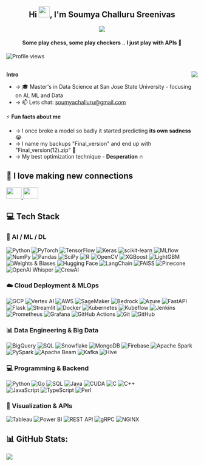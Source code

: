 <h2 align="center">Hi <img src="https://media.giphy.com/media/hvRJCLFzcasrR4ia7z/giphy.gif" width="29px">, I'm Soumya Challuru Sreenivas </h2>
<p align="center">
  <a href="https://github.com/DenverCoder1/readme-typing-svg"><img src="https://readme-typing-svg.herokuapp.com?lines=Builder;AI+ML+Engineer;Data+Expert&center=true&width=380&height=45"></a>
</p>
<h4 align="center">Some play chess, some play checkers .. I just play with APIs 😬</h4>
<div>
    <img src="https://komarev.com/ghpvc/?username=soumyachalluru" alt="Profile views" align="left" style="vertical-align:middle;" />
    &nbsp;&nbsp;&nbsp;&nbsp;&nbsp;&nbsp;&nbsp;&nbsp;&nbsp;&nbsp;&nbsp;&nbsp;&nbsp;&nbsp;&nbsp;&nbsp;&nbsp;&nbsp;&nbsp;&nbsp;&nbsp;&nbsp;&nbsp;&nbsp;&nbsp;&nbsp;&nbsp;&nbsp;&nbsp;&nbsp;&nbsp;&nbsp;&nbsp;&nbsp;&nbsp;&nbsp;&nbsp;&nbsp;&nbsp;&nbsp;&nbsp;&nbsp;&nbsp;&nbsp;&nbsp;&nbsp;&nbsp;&nbsp;&nbsp;&nbsp;
</div>
<br>

<p>
    <img align="right" src="https://github.com/Adam-pw/Adam-pw/blob/main/animation_500_kxa883sd.gif"/>
</p>

**Intro**
- -> 🎓 Master's in Data Science at San Jose State University - focusing on AI, ML and Data
- -> 📫 Lets chat: soumyachalluru@gmail.com

⚡ **Fun facts about me**
- -> I once broke a model so badly it started predicting **its own sadness** 😭  
- -> I name my backups "Final_version" and end up with "Final_version(12).zip" 💾
- -> My best optimization technique - **Desperation** 🔥

## 🤝 I love making new connections
<a href="https://linkedin.com/in/soumya-challuru">
  <img src="https://raw.githubusercontent.com/rahuldkjain/github-profile-readme-generator/master/src/images/icons/Social/linked-in-alt.svg" height="30" width="40" />
</a>
<a href="https://www.instagram.com/_sou.me_">
  <img src="https://raw.githubusercontent.com/rahuldkjain/github-profile-readme-generator/master/src/images/icons/Social/instagram.svg" height="30" width="40" />
</a> 

## 💻 Tech Stack

### 🧠 AI / ML / DL
![Python](https://img.shields.io/badge/python-3670A0?style=for-the-badge&logo=python&logoColor=ffdd54)
![PyTorch](https://img.shields.io/badge/PyTorch-%23EE4C2C.svg?style=for-the-badge&logo=PyTorch&logoColor=white)
![TensorFlow](https://img.shields.io/badge/TensorFlow-%23FF6F00.svg?style=for-the-badge&logo=TensorFlow&logoColor=white)
![Keras](https://img.shields.io/badge/Keras-D00000?style=for-the-badge&logo=keras&logoColor=white)
![scikit-learn](https://img.shields.io/badge/scikit--learn-%23F7931E.svg?style=for-the-badge&logo=scikit-learn&logoColor=white)
![MLflow](https://img.shields.io/badge/mlflow-%2300599C.svg?style=for-the-badge&logo=mlflow&logoColor=white)
![NumPy](https://img.shields.io/badge/numpy-%23013243.svg?style=for-the-badge&logo=numpy&logoColor=white)
![Pandas](https://img.shields.io/badge/pandas-%23150458.svg?style=for-the-badge&logo=pandas&logoColor=white)
![SciPy](https://img.shields.io/badge/SciPy-%230C55A5.svg?style=for-the-badge&logo=scipy&logoColor=%white)
![R](https://img.shields.io/badge/r-%23276DC3.svg?style=for-the-badge&logo=r&logoColor=white) 
![OpenCV](https://img.shields.io/badge/opencv-%23white.svg?style=for-the-badge&logo=opencv&logoColor=white)
![XGBoost](https://img.shields.io/badge/XGBoost-%23FF6600.svg?style=for-the-badge)
![LightGBM](https://img.shields.io/badge/LightGBM-%23FFB84D.svg?style=for-the-badge)
![Weights & Biases](https://img.shields.io/badge/W%26B-%23FFBE00.svg?style=for-the-badge&logo=weightsandbiases&logoColor=black)
![Hugging Face](https://img.shields.io/badge/HuggingFace-%23FFD21F.svg?style=for-the-badge&logo=huggingface&logoColor=black)
![LangChain](https://img.shields.io/badge/LangChain-000000.svg?style=for-the-badge)
![FAISS](https://img.shields.io/badge/FAISS-005571?style=for-the-badge)
![Pinecone](https://img.shields.io/badge/Pinecone-00C2A2?style=for-the-badge)
![OpenAI Whisper](https://img.shields.io/badge/OpenAI%20Whisper-412991?style=for-the-badge)
![CrewAI](https://img.shields.io/badge/CrewAI-%23000000.svg?style=for-the-badge)

### ☁️ Cloud Deployment & MLOps
![GCP](https://img.shields.io/badge/Google%20Cloud-%234285F4.svg?style=for-the-badge&logo=googlecloud&logoColor=white)
![Vertex AI](https://img.shields.io/badge/Vertex%20AI-%2300599C.svg?style=for-the-badge)
![AWS](https://img.shields.io/badge/AWS-%23FF9900.svg?style=for-the-badge&logo=amazon-aws&logoColor=white)
![SageMaker](https://img.shields.io/badge/SageMaker-%23232F3E.svg?style=for-the-badge)
![Bedrock](https://img.shields.io/badge/AWS%20Bedrock-%23FF9900.svg?style=for-the-badge)
![Azure](https://img.shields.io/badge/azure-%230072C6.svg?style=for-the-badge&logo=microsoftazure&logoColor=white)
![FastAPI](https://img.shields.io/badge/FastAPI-005571?style=for-the-badge&logo=fastapi)
![Flask](https://img.shields.io/badge/flask-%23000.svg?style=for-the-badge&logo=flask&logoColor=white)
![Streamlit](https://img.shields.io/badge/Streamlit-%23FE4B4B.svg?style=for-the-badge&logo=streamlit&logoColor=white)
![Docker](https://img.shields.io/badge/docker-%230db7ed.svg?style=for-the-badge&logo=docker&logoColor=white)
![Kubernetes](https://img.shields.io/badge/kubernetes-%23326ce5.svg?style=for-the-badge&logo=kubernetes&logoColor=white)
![Kubeflow](https://img.shields.io/badge/Kubeflow-326CE5?style=for-the-badge)
![Jenkins](https://img.shields.io/badge/Jenkins-%23D24939.svg?style=for-the-badge&logo=jenkins&logoColor=white)
![Prometheus](https://img.shields.io/badge/Prometheus-E6522C?style=for-the-badge&logo=prometheus&logoColor=white)
![Grafana](https://img.shields.io/badge/Grafana-F46800?style=for-the-badge&logo=grafana&logoColor=white)
![GitHub Actions](https://img.shields.io/badge/GitHub%20Actions-2088FF?style=for-the-badge&logo=githubactions&logoColor=white)
![Git](https://img.shields.io/badge/git-%23F05033.svg?style=for-the-badge&logo=git&logoColor=white)
![GitHub](https://img.shields.io/badge/github-%23121011.svg?style=for-the-badge&logo=github&logoColor=white)

### 📊 Data Engineering & Big Data

![BigQuery](https://img.shields.io/badge/BigQuery-669DF6?style=for-the-badge)
![SQL](https://img.shields.io/badge/SQL-%2300758F.svg?style=for-the-badge&logo=postgresql&logoColor=white)
![Snowflake](https://img.shields.io/badge/Snowflake-00C7FF?style=for-the-badge)
![MongoDB](https://img.shields.io/badge/MongoDB-%234ea94b.svg?style=for-the-badge&logo=mongodb&logoColor=white)
![Firebase](https://img.shields.io/badge/firebase-%23039BE5.svg?style=for-the-badge&logo=firebase)
![Apache Spark](https://img.shields.io/badge/Apache%20Spark-E25A1C?style=for-the-badge&logo=apachespark&logoColor=white)
![PySpark](https://img.shields.io/badge/PySpark-FFFFFF?style=for-the-badge)
![Apache Beam](https://img.shields.io/badge/Apache%20Beam-F7971E?style=for-the-badge)
![Kafka](https://img.shields.io/badge/Kafka-231F20?style=for-the-badge&logo=apachekafka&logoColor=white)
![Hive](https://img.shields.io/badge/Hive-FFCC00?style=for-the-badge)

### 💻 Programming & Backend
![Python](https://img.shields.io/badge/python-3670A0?style=for-the-badge&logo=python&logoColor=ffdd54)
![Go](https://img.shields.io/badge/Go-00ADD8?style=for-the-badge&logo=go&logoColor=white)
![SQL](https://img.shields.io/badge/SQL-025E8C?style=for-the-badge)
![Java](https://img.shields.io/badge/java-%23ED8B00.svg?style=for-the-badge&logo=openjdk&logoColor=white)
![CUDA](https://img.shields.io/badge/CUDA-000000.svg?style=for-the-badge&logo=nVIDIA&logoColor=green)
![C](https://img.shields.io/badge/C-%2300599C.svg?style=for-the-badge&logo=c&logoColor=white)
![C++](https://img.shields.io/badge/C++-%2300599C.svg?style=for-the-badge&logo=c%2B%2B&logoColor=white)\
![JavaScript](https://img.shields.io/badge/javascript-%23323330.svg?style=for-the-badge&logo=javascript&logoColor=%23F7DF1E)
![TypeScript](https://img.shields.io/badge/typescript-%23007ACC.svg?style=for-the-badge&logo=typescript&logoColor=white)
![Perl](https://img.shields.io/badge/Perl-39457E?style=for-the-badge)

### 🎨 Visualization & APIs
![Tableau](https://img.shields.io/badge/Tableau-E97627?style=for-the-badge&logo=tableau&logoColor=white)
![Power BI](https://img.shields.io/badge/Power%20BI-F2C811?style=for-the-badge&logo=powerbi&logoColor=black)
![REST API](https://img.shields.io/badge/REST-000000?style=for-the-badge&logo=api)
![gRPC](https://img.shields.io/badge/gRPC-00897B?style=for-the-badge)
![NGINX](https://img.shields.io/badge/NGINX-009639?style=for-the-badge&logo=nginx&logoColor=white)


## 📊 GitHub Stats:
![](https://github-readme-streak-stats.herokuapp.com/?user=soumyachalluru&theme=dark&hide_border=false&date_format=M%20j%5B%2C%20Y%5D)
